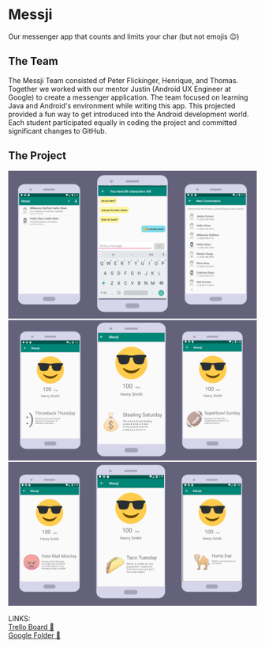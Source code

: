 # Messji
Our messenger app that counts and limits your char (but not emojis 😉)

## The Team

The Messji Team consisted of Peter Flickinger, Henrique, and Thomas. Together we worked with our mentor Justin (Android UX Engineer at Google) to create a messenger application. The team focused on learning Java and Android's environment while writing this app. This projected provided a fun way to get introduced into the Android development world. Each student participated equally in coding the project and committed significant changes to GitHub. 

## The Project


![Home Screens](MainScreens.png)
![Daily Deals 1](DailyDeals1.png)
![Daily Deals 2](DailyDeals2.png)



LINKS:  
[Trello Board 🐺](https://trello.com/b/ToJsQBHP/messji)  
[Google Folder 📄](https://drive.google.com/drive/u/0/folders/16Vr0-vgUZIk3y8BdzbQbM3RVXWoTErUo)  

